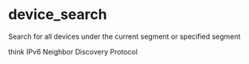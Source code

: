 # device_search
Search for all devices under the current segment or specified segment

think IPv6 Neighbor Discovery Protocol
